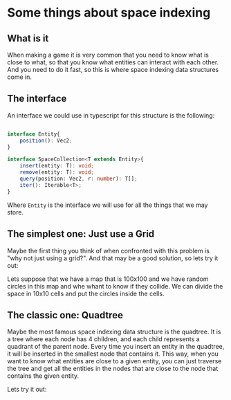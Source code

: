 # Some things about space indexing

## What is it

When making a game it is very common that you need to know what is close to what, so that you know what entities can interact with each other. And you need to do it fast, so this is where space indexing data structures come in.

## The interface

An interface we could use in typescript for this structure is the following:

```typescript

interface Entity{
    position(): Vec2;
}

interface SpaceCollection<T extends Entity>{
    insert(entity: T): void;
    remove(entity: T): void;
    query(position: Vec2, r: number): T[];
    iter(): Iterable<T>;
}

```

Where `Entity` is the interface we will use for all the things that we may store.

## The simplest one: Just use a Grid

Maybe the first thing you think of when confronted with this problem is "why not just using a grid?". And that may be a good solution, so lets try it out:

Lets suppose that we have a map that is 100x100 and we have random circles in this map and whe whant to know if they collide. We can divide the space in 10x10 cells and put the circles inside the cells.

<space-index-example kind="grid"></space-index-example>


## The classic one: Quadtree

Maybe the most famous space indexing data structure is the quadtree. It is a tree where each node has 4 children, and each child represents a quadrant of the parent node. Every time you insert an entity in the quadtree, it will be inserted in the smallest node that contains it. This way, when you want to know what entities are close to a given entity, you can just traverse the tree and get all the entities in the nodes that are close to the node that contains the given entity.

Lets try it out:


<space-index-example kind="quadtree"></space-index-example>